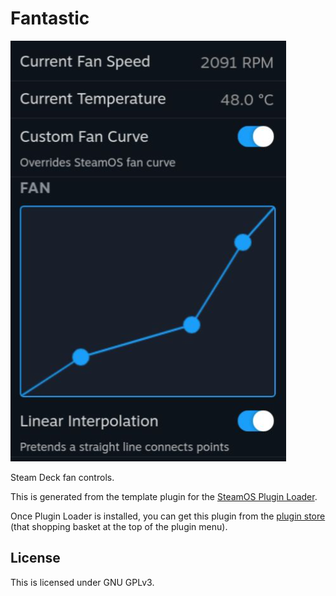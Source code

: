 # Fantastic

![plugin_demo](./assets/ui.png)

Steam Deck fan controls.

This is generated from the template plugin for the [SteamOS Plugin Loader](https://github.com/SteamDeckHomebrew/PluginLoader).

Once Plugin Loader is installed, you can get this plugin from the [plugin store](https://beta.deckbrew.xyz/) (that shopping basket at the top of the plugin menu).

## License

This is licensed under GNU GPLv3.
